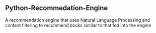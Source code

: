 ## Python-Recommedation-Engine
A recommendation engine that uses Natural Language Processing and content filtering to recommend books similar to that fed into the engine  

